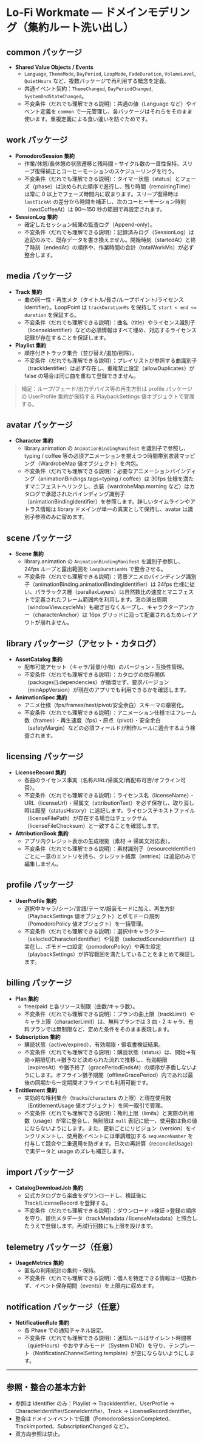 # Lo-Fi Workmate — ドメインモデリング（集約ルート洗い出し）

## common パッケージ

- **Shared Value Objects / Events**
  - `Language`, `ThemeMode`, `DayPeriod`, `LoopMode`, `FadeDuration`, `VolumeLevel`, `QuietHours` など、複数パッケージで再利用する概念を定義。
  - 共通イベント契約：`ThemeChanged`, `DayPeriodChanged`, `SystemDndStateChanged`。
  - 不変条件（だれでも理解できる説明）：共通の値（Language など）やイベント定義を `common` で一元管理し、各パッケージはそれらをそのまま使います。重複定義による食い違いを防ぐためです。

## work パッケージ

- **PomodoroSession 集約**
  - 作業/休憩/長休憩の状態遷移と残時間・サイクル数の一貫性保持。スリープ復帰補正とコーヒーモーションのスケジューリングを行う。
  - 不変条件（だれでも理解できる説明）：タイマー状態（status）とフェーズ（phase）は決められた順序で進行し、残り時間（remainingTime）は常に 0 以上でフェーズ時間内に収まります。スリープ復帰時は `lastTickAt` の差分から時間を補正し、次のコーヒーモーション時刻（nextCoffeeAt）は 90〜150 秒の範囲で再設定されます。
- **SessionLog 集約**
  - 確定したセッション結果の監査ログ（Append-only）。
  - 不変条件（だれでも理解できる説明）：記録済みログ（SessionLog）は追記のみで、既存データを書き換えません。開始時刻（startedAt）と終了時刻（endedAt）の順序や、作業時間の合計（totalWorkMs）が必ず整合します。

## media パッケージ

- **Track 集約**
  - 曲の同一性・再生メタ（タイトル/長さ/ループポイント/ライセンス Identifier）。LoopPoint は `trackDurationMs` を保持して `start < end <= duration` を保証する。
  - 不変条件（だれでも理解できる説明）：曲名（title）やライセンス識別子（licenseIdentifier）などの必須情報はすべて埋め、対応するライセンス記録が存在することを保証します。
- **Playlist 集約**
  - 順序付きトラック集合（並び替え/追加/削除）。
  - 不変条件（だれでも理解できる説明）：プレイリストが参照する曲識別子（trackIdentifier）は必ず存在し、重複禁止設定（allowDuplicates）が false の場合は同じ曲を重ねて登録できません。

> 補足：ループ/フェード/出力デバイス等の再生方針は profile パッケージの UserProfile 集約が保持する PlaybackSettings 値オブジェクトで管理する。

## avatar パッケージ

- **Character 集約**
  - library.animation の `AnimationBindingManifest` を識別子で参照し、typing / coffee 等の必須アニメーションを揃えつつ時間帯別衣装マッピング（WardrobeMap 値オブジェクト）を内包。
  - 不変条件（だれでも理解できる説明）：必要なアニメーションバインディング（animationBindings.tags=typing / coffee）は 30fps 仕様を満たすマニフェストへリンクし、衣装（wardrobeMap.morning など）はカタログで承認されたバインディング識別子（animationBindingIdentifier）を参照します。詳しいタイムラインやアトラス情報は library ドメインが単一の真実として保持し、avatar は識別子参照のみに留めます。

## scene パッケージ

- **Scene 集約**
  - library.animation の `AnimationBindingManifest` を識別子参照し、24fps ループと露出範囲を `loopDurationMs` で整合させる。
  - 不変条件（だれでも理解できる説明）：背景アニメのバインディング識別子（animationBinding.animationBindingIdentifier）は 24fps 仕様に従い、パララックス層（parallaxLayers）は自然数比の速度とマニフェストで定義されたフレーム範囲内を利用します。窓の演出周期（windowView.cycleMs）も継ぎ目なくループし、キャラクターアンカー（characterAnchor）は 16px グリッドに沿って配置されるためレイアウトが崩れません。

## library パッケージ（アセット・カタログ）

- **AssetCatalog 集約**
  - 配布可能アセット（キャラ/背景/小物）のバージョン・互換性管理。
  - 不変条件（だれでも理解できる説明）：カタログの依存関係（packages[].dependencies）が循環せず、要求バージョン（minAppVersion）が現在のアプリでも利用できるかを確認します。
- **AnimationSpec 集約**
  - アニメ仕様（fps/frames/next/pivot/安全余白）スキーマの厳密化。
  - 不変条件（だれでも理解できる説明）：アニメーション仕様ではフレーム数（frames）・再生速度（fps）・原点（pivot）・安全余白（safetyMargin）などの必須フィールドが制作ルールに適合するよう検査されます。

## licensing パッケージ

- **LicenseRecord 集約**
  - 各曲のライセンス事実（名称/URL/帰属文/再配布可否/オフライン可否）。
  - 不変条件（だれでも理解できる説明）：ライセンス名（licenseName）・URL（licenseUrl）・帰属文（attributionText）を必ず保存し、取り消し時は履歴（statusHistory）に追記します。ライセンステキストファイル（licenseFilePath）が存在する場合はチェックサム（licenseFileChecksum）と一致することを確認します。
- **AttributionBook 集約**
  - アプリ内クレジット表示の生成根拠（素材 → 帰属文対応表）。
  - 不変条件（だれでも理解できる説明）：素材識別子（resourceIdentifier）ごとに一意のエントリを持ち、クレジット帳票（entries）は追記のみで編集しません。

## profile パッケージ

- **UserProfile 集約**
  - 選択中キャラ/シーン/言語/テーマ/服装モードに加え、再生方針（PlaybackSettings 値オブジェクト）とポモドーロ規則（PomodoroPolicy 値オブジェクト）を一括管理。
  - 不変条件（だれでも理解できる説明）：選択中キャラクター（selectedCharacterIdentifier）や背景（selectedSceneIdentifier）は実在し、ポモドーロ設定（pomodoroPolicy）や再生設定（playbackSettings）が許容範囲を満たしていることをまとめて検証します。

## billing パッケージ

- **Plan 集約**
  - free/paid と各リソース制限（曲数/キャラ数）。
  - 不変条件（だれでも理解できる説明）：プランの曲上限（trackLimit）やキャラ上限（characterLimit）は、無料プランでは 3 曲・2 キャラ、有料プランでは無制限など、定めた条件をそのまま表現します。
- **Subscription 集約**
  - 購読状態（active/expired）、有効期限・領収書検証結果。
  - 不変条件（だれでも理解できる説明）：購読状態（status）は、開始→有効→期限切れ→猶予など決められた流れで推移し、有効期限（expiresAt）や猶予終了（gracePeriodEndsAt）の順序が矛盾しないようにします。オフライン猶予期間（offlineGracePeriod）内であれば最後の同期から一定期間オフラインでも利用可能です。
- **Entitlement 集約**
  - 実効的な権利集合（tracks/characters の上限）と現在使用数（EntitlementUsage 値オブジェクト）を同一取引で管理。
  - 不変条件（だれでも理解できる説明）：権利上限（limits）と実際の利用数（usage）が常に整合し、無制限は `null` 表記に統一、使用数は負の値にならないようにします。また、更新ごとにリビジョン（version）をインクリメントし、使用数イベントには単調増加する `sequenceNumber` を付与して競合や二重適用を防ぎます。日次の再計算（reconcileUsage）で実データと usage のズレも補正します。

## import パッケージ

- **CatalogDownloadJob 集約**
  - 公式カタログから楽曲をダウンロードし、検証後に Track/LicenseRecord を登録する。
  - 不変条件（だれでも理解できる説明）：ダウンロード→検証→登録の順序を守り、提供メタデータ（trackMetadata / licenseMetadata）と照合したうえで登録します。再試行回数にも上限を設けます。

## telemetry パッケージ（任意）

- **UsageMetrics 集約**
  - 匿名の利用統計の集約・保持。
  - 不変条件（だれでも理解できる説明）：個人を特定できる情報は一切扱わず、イベント保存期間（events）を上限内に収めます。

## notification パッケージ（任意）

- **NotificationRule 集約**
  - 各 Phase での通知チャネル設定。
  - 不変条件（だれでも理解できる説明）：通知ルールはサイレント時間帯（quietHours）やおやすみモード（System DND）を守り、テンプレート（NotificationChannelSetting.template）が空にならないようにします。

---

## 参照・整合の基本方針

- 参照は Identifier のみ：Playlist → TrackIdentifier、UserProfile → CharacterIdentifier/SceneIdentifier、Track → LicenseRecordIdentifier。
- 整合はドメインイベントで伝播（PomodoroSessionCompleted、TrackImported、SubscriptionChanged など）。
- 双方向参照は禁止。
